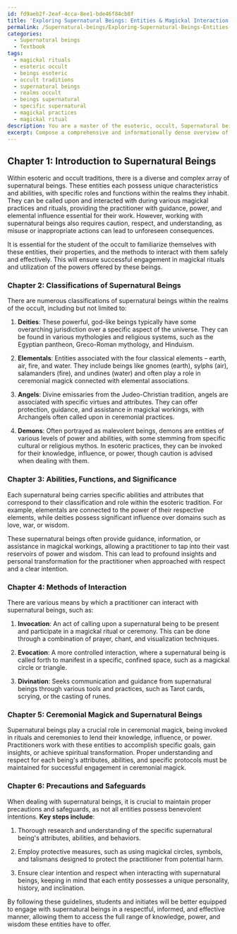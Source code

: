 ```yaml
---
id: fd9aeb2f-2eaf-4cca-8ee1-bde46f84cb8f
title: 'Exploring Supernatural Beings: Entities & Magickal Interaction in Occult Traditions'
permalink: /Supernatural-beings/Exploring-Supernatural-Beings-Entities-Magickal-Interaction-in-Occult-Traditions/
categories:
  - Supernatural beings
  - Textbook
tags:
  - magickal rituals
  - esoteric occult
  - beings esoteric
  - occult traditions
  - supernatural beings
  - realms occult
  - beings supernatural
  - specific supernatural
  - magickal practices
  - magickal ritual
description: You are a master of the esoteric, occult, Supernatural beings and education, you have written many textbooks on the subject in ways that provide students with rich and deep understanding of the subject. You are being asked to write textbook-like sections on a topic and you do it with full context, explainability, and reliability in accuracy to the true facts of the topic at hand, in a textbook style that a student would easily be able to learn from, in a rich, engaging, and contextual way. Always include relevant context (such as formulas and history), related concepts, and in a way that someone can gain deep insights from.
excerpt: Compose a comprehensive and informationally dense overview of the most prominent supernatural beings found within the realm of the occult. Include their classifications, abilities, functions, and significance in the esoteric traditions. Additionally, provide insights on methods to interact with these beings, their role in ceremonial magick, and any precautions one must take when dealing with them. This overview should serve as a valuable resource for students and initiates seeking a deep understanding of supernatural beings in the context of occult practices.
---
```

## Chapter 1: Introduction to Supernatural Beings

Within esoteric and occult traditions, there is a diverse and complex array of supernatural beings. These entities each possess unique characteristics and abilities, with specific roles and functions within the realms they inhabit. They can be called upon and interacted with during various magickal practices and rituals, providing the practitioner with guidance, power, and elemental influence essential for their work. However, working with supernatural beings also requires caution, respect, and understanding, as misuse or inappropriate actions can lead to unforeseen consequences.

It is essential for the student of the occult to familiarize themselves with these entities, their properties, and the methods to interact with them safely and effectively. This will ensure successful engagement in magickal rituals and utilization of the powers offered by these beings.

### Chapter 2: Classifications of Supernatural Beings

There are numerous classifications of supernatural beings within the realms of the occult, including but not limited to:

1. **Deities**: These powerful, god-like beings typically have some overarching jurisdiction over a specific aspect of the universe. They can be found in various mythologies and religious systems, such as the Egyptian pantheon, Greco-Roman mythology, and Hinduism.

2. **Elementals**: Entities associated with the four classical elements – earth, air, fire, and water. They include beings like gnomes (earth), sylphs (air), salamanders (fire), and undines (water) and often play a role in ceremonial magick connected with elemental associations.

3. **Angels**: Divine emissaries from the Judeo-Christian tradition, angels are associated with specific virtues and attributes. They can offer protection, guidance, and assistance in magickal workings, with Archangels often called upon in ceremonial practices.

4. **Demons**: Often portrayed as malevolent beings, demons are entities of various levels of power and abilities, with some stemming from specific cultural or religious mythos. In esoteric practices, they can be invoked for their knowledge, influence, or power, though caution is advised when dealing with them.

### Chapter 3: Abilities, Functions, and Significance

Each supernatural being carries specific abilities and attributes that correspond to their classification and role within the esoteric tradition. For example, elementals are connected to the power of their respective elements, while deities possess significant influence over domains such as love, war, or wisdom.

These supernatural beings often provide guidance, information, or assistance in magickal workings, allowing a practitioner to tap into their vast reservoirs of power and wisdom. This can lead to profound insights and personal transformation for the practitioner when approached with respect and a clear intention.

### Chapter 4: Methods of Interaction

There are various means by which a practitioner can interact with supernatural beings, such as:

1. **Invocation**: An act of calling upon a supernatural being to be present and participate in a magickal ritual or ceremony. This can be done through a combination of prayer, chant, and visualization techniques.

2. **Evocation**: A more controlled interaction, where a supernatural being is called forth to manifest in a specific, confined space, such as a magickal circle or triangle.

3. **Divination**: Seeks communication and guidance from supernatural beings through various tools and practices, such as Tarot cards, scrying, or the casting of runes.

### Chapter 5: Ceremonial Magick and Supernatural Beings

Supernatural beings play a crucial role in ceremonial magick, being invoked in rituals and ceremonies to lend their knowledge, influence, or power. Practitioners work with these entities to accomplish specific goals, gain insights, or achieve spiritual transformation. Proper understanding and respect for each being's attributes, abilities, and specific protocols must be maintained for successful engagement in ceremonial magick.

### Chapter 6: Precautions and Safeguards

When dealing with supernatural beings, it is crucial to maintain proper precautions and safeguards, as not all entities possess benevolent intentions. **Key steps include**:

1. Thorough research and understanding of the specific supernatural being's attributes, abilities, and behaviors.

2. Employ protective measures, such as using magickal circles, symbols, and talismans designed to protect the practitioner from potential harm.

3. Ensure clear intention and respect when interacting with supernatural beings, keeping in mind that each entity possesses a unique personality, history, and inclination.

By following these guidelines, students and initiates will be better equipped to engage with supernatural beings in a respectful, informed, and effective manner, allowing them to access the full range of knowledge, power, and wisdom these entities have to offer.
